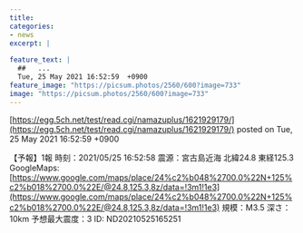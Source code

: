 ```yaml
---
title:   
categories:
- news
excerpt: |
  
feature_text: |
  ##   ...
  Tue, 25 May 2021 16:52:59  +0900
feature_image: "https://picsum.photos/2560/600?image=733"
image: "https://picsum.photos/2560/600?image=733"
---
```


[https://egg.5ch.net/test/read.cgi/namazuplus/1621929179/](https://egg.5ch.net/test/read.cgi/namazuplus/1621929179/)
posted on Tue, 25 May 2021 16:52:59  +0900

<!--more-->

【予報】1報 時刻：2021/05/25 16:52:58 震源：宮古島近海 北緯24.8 東経125.3 GoogleMaps: [https://www.google.com/maps/place/24%c2%b048%2700.0%22N+125%c2%b018%2700.0%22E/@24.8,125.3,8z/data=!3m1!1e3](https://www.google.com/maps/place/24%c2%b048%2700.0%22N+125%c2%b018%2700.0%22E/@24.8,125.3,8z/data=!3m1!1e3) 規模：M3.5 深さ：10km 予想最大震度：3 ID: ND20210525165251
